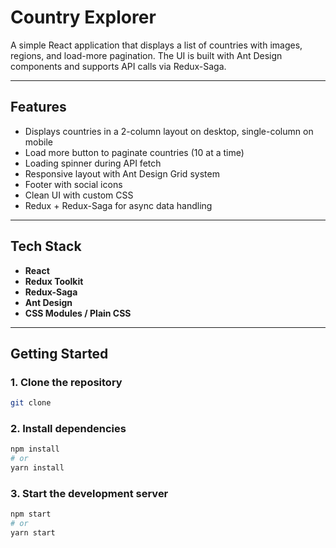 # Country Explorer 

A simple React application that displays a list of countries with images, regions, and load-more pagination. The UI is built with Ant Design components and supports API calls via Redux-Saga.

---

##  Features

- Displays countries in a 2-column layout on desktop, single-column on mobile
- Load more button to paginate countries (10 at a time)
- Loading spinner during API fetch
- Responsive layout with Ant Design Grid system
- Footer with social icons
- Clean UI with custom CSS
- Redux + Redux-Saga for async data handling

---

##  Tech Stack

- **React**
- **Redux Toolkit**
- **Redux-Saga**
- **Ant Design**
- **CSS Modules / Plain CSS**

---

##  Getting Started

### 1. Clone the repository

```bash
git clone 
```

### 2. Install dependencies

```bash
npm install
# or
yarn install
```

### 3. Start the development server

```bash
npm start
# or
yarn start
```